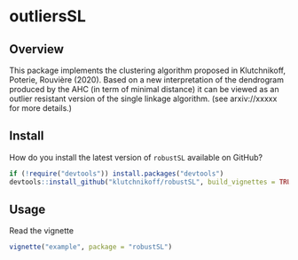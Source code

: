 
<!-- README.md is generated from README.Rmd. Please edit that file -->

# outliersSL

## Overview

This package implements the clustering algorithm proposed in
Klutchnikoff, Poterie, Rouvière (2020). Based on a new interpretation of
the dendrogram produced by the AHC (in term of minimal distance) it can
be viewed as an outlier resistant version of the single linkage algorithm. (see
arxiv://xxxxx for more details.)

## Install

How do you install the latest version of `robustSL` available on GitHub?

``` r
if (!require("devtools")) install.packages("devtools")
devtools::install_github("klutchnikoff/robustSL", build_vignettes = TRUE)
```

## Usage

Read the vignette

``` r
vignette("example", package = "robustSL")
```
